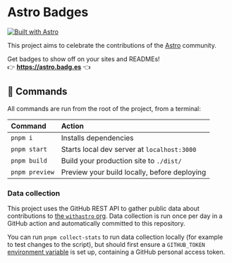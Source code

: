 # Astro Badges

[![Built with Astro](https://astro.badg.es/v1/built-with-astro.svg)](https://astro.build)

This project aims to celebrate the contributions of the [Astro](https://astro.build/) community.

Get badges to show off on your sites and READMEs!  
👉 **<https://astro.badg.es>** 👈

## 🧞 Commands

All commands are run from the root of the project, from a terminal:

| Command        | Action                                       |
| :------------- | :------------------------------------------- |
| `pnpm i`       | Installs dependencies                        |
| `pnpm start`   | Starts local dev server at `localhost:3000`  |
| `pnpm build`   | Build your production site to `./dist/`      |
| `pnpm preview` | Preview your build locally, before deploying |

### Data collection

This project uses the GitHub REST API to gather public data about contributions to [the `withastro` org](https://github.com/withastro/). Data collection is run once per day in a GitHub action and automatically committed to this repository.

You can run `pnpm collect-stats` to run data collection locally (for example to test changes to the script), but should first ensure a `GITHUB_TOKEN` [environment variable](https://docs.astro.build/en/guides/environment-variables/) is set up, containing a GitHub personal access token.
